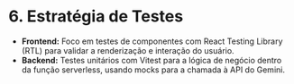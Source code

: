 # 6. Estratégia de Testes

- **Frontend:** Foco em testes de componentes com React Testing Library (RTL) para validar a renderização e interação do usuário.
- **Backend:** Testes unitários com Vitest para a lógica de negócio dentro da função serverless, usando mocks para a chamada à API do Gemini.
